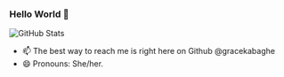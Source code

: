 ### Hello World 👋

![GitHub Stats](https://github-readme-stats.vercel.app/api?username=gracekabaghe&theme=synthwave)
- 📫 The best way to reach me is right here on Github @gracekabaghe
- 😄 Pronouns: She/her.
